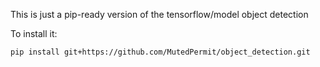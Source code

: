 This is just a pip-ready version of the tensorflow/model object detection

To install it:
```bash
pip install git+https://github.com/MutedPermit/object_detection.git
```
